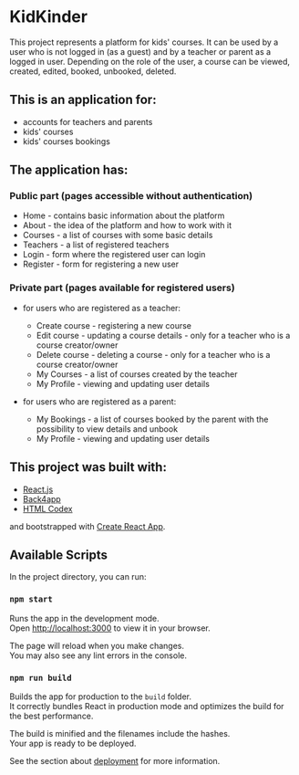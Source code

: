 # KidKinder

This project represents a platform for kids' courses. It can be used by a user who is not logged in (as a guest) and by a teacher or parent as a logged in user. Depending on the role of the user, a course can be viewed, created, edited, booked, unbooked, deleted.

## This is an application for:
* accounts for teachers and parents
* kids' courses
* kids' courses bookings

## The application has:
### Public part (pages accessible without authentication)
* Home - contains basic information about the platform
* About - the idea of the platform and how to work with it
* Courses - a list of courses with some basic details
* Teachers - a list of registered teachers
* Login - form where the registered user can login
* Register - form for registering a new user

### Private part (pages available for registered users)
* for users who are registered as a teacher:
  * Create course - registering a new course
  * Edit course - updating a course details - only for a teacher who is a course creator/owner
  * Delete course - deleting a course - only for a teacher who is a course creator/owner
  * My Courses - a list of courses created by the teacher
  * My Profile - viewing and updating user details

* for users who are registered as a parent:
  * My Bookings - a list of courses booked by the parent with the possibility to view details and unbook
  * My Profile - viewing and updating user details

## This project was built with:
* [React.js](https://reactjs.org)
* [Back4app](https://www.back4app.com/)
* [HTML Codex](https://htmlcodex.com)

and bootstrapped with [Create React App](https://github.com/facebook/create-react-app).

## Available Scripts

In the project directory, you can run:

### `npm start`

Runs the app in the development mode.\
Open [http://localhost:3000](http://localhost:3000) to view it in your browser.

The page will reload when you make changes.\
You may also see any lint errors in the console.

### `npm run build`

Builds the app for production to the `build` folder.\
It correctly bundles React in production mode and optimizes the build for the best performance.

The build is minified and the filenames include the hashes.\
Your app is ready to be deployed.

See the section about [deployment](https://facebook.github.io/create-react-app/docs/deployment) for more information.

